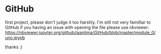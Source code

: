 # GitHub
first project, please don't judge it too harshly. I'm still not very familliar to GitHub
if you having an issue with opening the file please use nbviewer:
https://nbviewer.jupyter.org/github/iaanlima/GitHub/blob/master/module_0/uno.ipynb

thanks :) 
